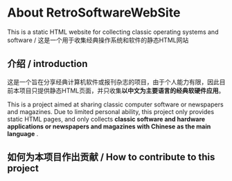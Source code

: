 # About RetroSoftwareWebSite
This is a static HTML website for collecting classic operating systems and software / 这是一个用于收集经典操作系统和软件的静态HTML网站

## 介绍 / introduction
这是一个旨在分享经典计算机软件或报刊杂志的项目，由于个人能力有限，因此目前本项目只提供静态HTML页面，并只收集**以中文为主要语言的经典软硬件应用**。

This is a project aimed at sharing classic computer software or newspapers and magazines. Due to limited personal ability, this project only provides static HTML pages, and only collects **classic software and hardware applications or newspapers and magazines with Chinese as the main language** .

## 如何为本项目作出贡献 / How to contribute to this project
